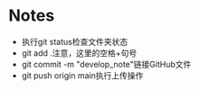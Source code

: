 # Notes

- 执行git status检查文件夹状态
- git add .注意，这里的空格+句号
- git commit -m "develop_note"链接GitHub文件
- git push origin main执行上传操作

